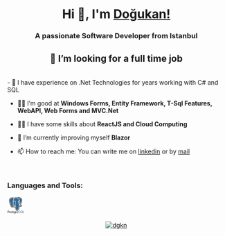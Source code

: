 <h1 align="center">Hi 👋, I'm <a href="https://martinsidorov.com">Doğukan!</a></h1>
<h3 align="center">A passionate Software Developer from Istanbul</h3>
<h2 align="center">🤝 I’m looking for a full time job</h2>
 <br/>
- 🔭 I have experience on .Net Technologies for years working with C# and SQL

- 👨‍💻 I’m good at **Windows Forms, Entity Framework, T-Sql Features, WebAPI, Web Forms and MVC.Net**

- 👨‍💻 I have some skills about **ReactJS and Cloud Computing**
  
- 🌱 I’m currently improving myself **Blazor**

- 📫 How to reach me: You can write me on [linkedin](https://www.linkedin.com/in/dogukandiragan) or by [mail](mailto:dogukandiragan@hotmail.com)


 <br/>

<h3 align="left">Languages and Tools:</h3>
<p align="left">
 <a href="https://www.postgresql.org" target="_blank"> <img src="https://raw.githubusercontent.com/devicons/devicon/master/icons/postgresql/postgresql-original-wordmark.svg" alt="postgresql" width="40" height="40"/> </a>
</p>

<div align="center">
  <a href="https://www.buymeacoffee.com/dgkn"> <img src="https://cdn.buymeacoffee.com/buttons/v2/default-yellow.png" height="40" width="140" alt="dgkn" /></a>
</div>
